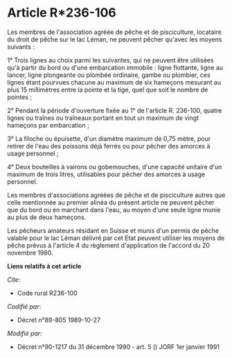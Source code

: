 # Article R*236-106

Les membres de l'association agréée de pêche et de pisciculture, locataire du droit de pêche sur le lac Léman, ne peuvent
pêcher qu'avec les moyens suivants :

1° Trois lignes au choix parmi les suivantes, qui ne peuvent être utilisées qu'à partir du bord ou d'une embarcation
immobile : ligne flottante, ligne au lancer, ligne plongeante ou plombée ordinaire, gambe ou plombier, ces lignes étant
pourvues chacune au maximum de six hameçons mesurant au plus 15 millimètres entre la pointe et la tige, quel que soit le
nombre de pointes ;

2° Pendant la période d'ouverture fixée au 1° de l'article R. 236-100, quatre lignes ou traînes ou traîneaux portant en tout
un maximum de vingt hameçons par embarcation ;

3° La filoche ou épuisette, d'un diamètre maximum de 0,75 mètre, pour retirer de l'eau des poissons déjà ferrés ou pour
pêcher des amorces à usage personnel ;

4° Deux bouteilles à vairons ou gobemouches, d'une capacité unitaire d'un maximum de trois litres, utilisables pour pêcher
des amorces à usage personnel.

Les membres d'associations agréées de pêche et de pisciculture autres que celle mentionnée au premier alinéa du présent
article ne peuvent pêcher que du bord ou en marchant dans l'eau, au moyen d'une seule ligne munie au plus de deux hameçons.

Les pêcheurs amateurs résidant en Suisse et munis d'un permis de pêche valable pour le lac Léman délivré par cet Etat peuvent
utiliser les moyens de pêche prévus à l'article 4 du règlement d'application de l'accord du 20 novembre 1980.

**Liens relatifs à cet article**

_Cite_:

  - Code rural R236-100

_Codifié par_:

  - Décret n°89-805 1989-10-27

_Modifié par_:

  - Décret n°90-1217 du 31 décembre 1990 - art. 5 () JORF 1er janvier 1991

